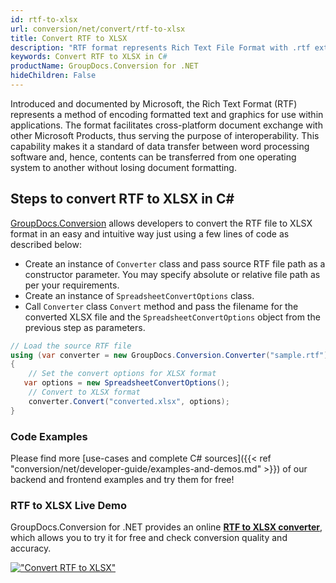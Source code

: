```yaml
---
id: rtf-to-xlsx
url: conversion/net/convert/rtf-to-xlsx
title: Convert RTF to XLSX
description: "RTF format represents Rich Text File Format with .rtf extension. Learn how to convert RTF to XLSX file programmatically in C# language using GroupDocs.Conversion for .NET library."
keywords: Convert RTF to XLSX in C#
productName: GroupDocs.Conversion for .NET
hideChildren: False
---
```


Introduced and documented by Microsoft, the Rich Text Format (RTF) represents a method of encoding formatted text and graphics for use within applications. The format facilitates cross-platform document exchange with other Microsoft Products, thus serving the purpose of interoperability. This capability makes it a standard of data transfer between word processing software and, hence, contents can be transferred from one operating system to another without losing document formatting.

## Steps to convert RTF to XLSX in C#

[GroupDocs.Conversion](https://products.groupdocs.com/conversion/net) allows developers to convert the RTF file to XLSX format in an easy and intuitive way just using a few lines of code as described below:

* Create an instance of `Converter` class and pass source RTF file path as a constructor parameter. You may specify absolute or relative file path as per your requirements. 
* Create an instance of `SpreadsheetConvertOptions` class.
* Call `Converter` class `Convert` method and pass the filename for the converted XLSX file and the `SpreadsheetConvertOptions` object from the previous step as parameters.

```csharp
// Load the source RTF file
using (var converter = new GroupDocs.Conversion.Converter("sample.rtf"))
{
    // Set the convert options for XLSX format
   var options = new SpreadsheetConvertOptions();
    // Convert to XLSX format
    converter.Convert("converted.xlsx", options);
}
```

### Code Examples

Please find more [use-cases and complete C# sources]({{< ref "conversion/net/developer-guide/examples-and-demos.md" >}}) of our backend and frontend examples and try them for free!

### RTF to XLSX Live Demo

GroupDocs.Conversion for .NET provides an online [**RTF to XLSX converter**](https://products.groupdocs.app/conversion/rtf-to-xlsx), which allows you to try it for free and check conversion quality and accuracy.

[!["Convert RTF to XLSX"](conversion/net/images/convert-to-xlsx/convert-rtf-to-xlsx.png)](https://products.groupdocs.app/conversion/rtf-to-xlsx)